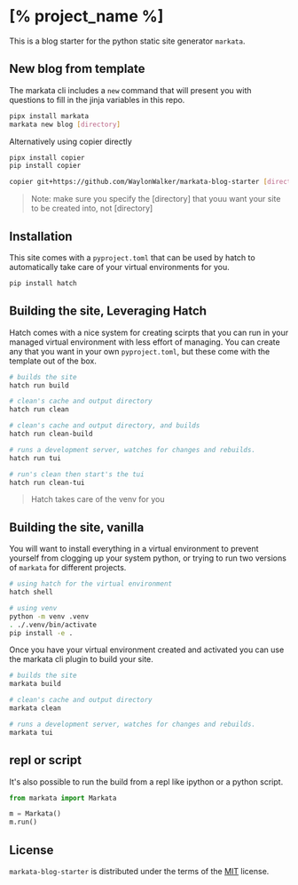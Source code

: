 # [% project_name %]

This is a blog starter for the python static site generator `markata`.

## New blog from template

The markata cli includes a `new` command that will present you with questions
to fill in the jinja variables in this repo.

``` bash
pipx install markata
markata new blog [directory]
```

Alternatively using copier directly

``` bash
pipx install copier
pip install copier

copier git+https://github.com/WaylonWalker/markata-blog-starter [directory]
```

> Note: make sure you specify the [directory] that youu want your site to be
> created into, not [directory]

## Installation

This site comes with a `pyproject.toml` that can be used by hatch to
automatically take care of your virtual environments for you.

``` bash
pip install hatch
```

## Building the site, Leveraging Hatch

Hatch comes with a nice system for creating scirpts that you can run in your
managed virtual environment with less effort of managing.  You can create any
that you want in your own `pyproject.toml`, but these come with the template
out of the box.

``` bash
# builds the site
hatch run build

# clean's cache and output directory
hatch run clean

# clean's cache and output directory, and builds
hatch run clean-build

# runs a development server, watches for changes and rebuilds.
hatch run tui

# run's clean then start's the tui
hatch run clean-tui
```

> Hatch takes care of the venv for you

## Building the site, vanilla

You will want to install everything in a virtual environment to prevent
yourself from clogging up your system python, or trying to run two versions of
`markata` for different projects.

``` bash
# using hatch for the virtual environment
hatch shell

# using venv
python -m venv .venv
. ./.venv/bin/activate
pip install -e .
```

Once you have your virtual environment created and activated you can use the
markata cli plugin to build your site.

``` bash
# builds the site
markata build

# clean's cache and output directory
markata clean

# runs a development server, watches for changes and rebuilds.
markata tui
```

## repl or script

It's also possible to run the build from a repl like ipython or a python
script.

``` python
from markata import Markata

m = Markata()
m.run()
```

## License

`markata-blog-starter` is distributed under the terms of the [MIT](https://spdx.org/licenses/MIT.html) license.
